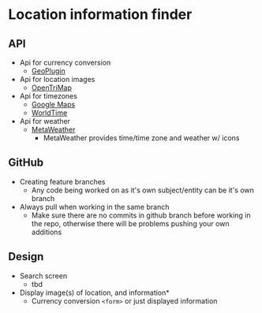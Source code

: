 # Location information finder

## API

- Api for currency conversion
  - [GeoPlugin](https://www.geoplugin.com/webservices/javascript)
- Api for location images
  - [OpenTriMap](https://opentripmap.io/docs#/)
- Api for timezones
  - [Google Maps](https://developers.google.com/maps/documentation/timezone/get-started)
  - [WorldTime](http://worldtimeapi.org/)
- Api for weather
  - [MetaWeather](https://www.metaweather.com/api/)
    - MetaWeather provides time/time zone and weather w/ icons

## GitHub

- Creating feature branches
  - Any code being worked on as it's own subject/entity can be it's own branch
- Always pull when working in the same branch
  - Make sure there are no commits in github branch before working in the repo, otherwise there will be problems pushing your own additions

## Design

- Search screen
  - tbd
- Display image(s) of location, and information\*
  - Currency conversion `<form>` or just displayed information
